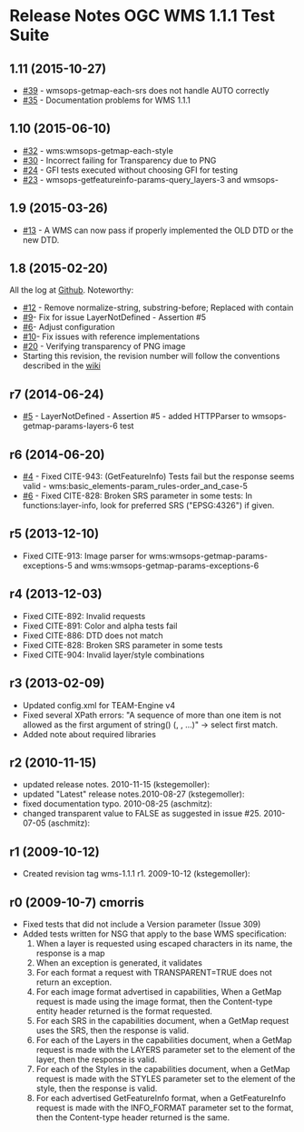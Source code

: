 # Release Notes OGC WMS 1.1.1 Test Suite

## 1.11 (2015-10-27)
   * [#39](https://github.com/opengeospatial/ets-wms11/issues/39) - wmsops-getmap-each-srs does not handle AUTO correctly
   * [#35](https://github.com/opengeospatial/ets-wms11/issues/35) - Documentation problems for WMS 1.1.1

## 1.10 (2015-06-10)

   * [#32](https://api.github.com/repos/opengeospatial/ets-wms11/issues/32) - wms:wmsops-getmap-each-style
   * [#30](https://api.github.com/repos/opengeospatial/ets-wms11/issues/30) - Incorrect failing for Transparency due to PNG
   * [#24](https://api.github.com/repos/opengeospatial/ets-wms11/issues/24) - GFI tests executed without choosing GFI for testing
   * [#23](https://api.github.com/repos/opengeospatial/ets-wms11/issues/23) - wmsops-getfeatureinfo-params-query_layers-3 and wmsops-

## 1.9 (2015-03-26)
  
  * [#13](https://github.com/opengeospatial/ets-wms11/issues/13) - A WMS can now pass if properly implemented the OLD DTD or the new DTD.

## 1.8 (2015-02-20)
All the log at [Github](https://github.com/opengeospatial/ets-wms11/issues?q=milestone%3A1.8). Noteworthy:

  * [#12](https://github.com/opengeospatial/ets-wms11/pull/12) - Remove normalize-string, substring-before; Replaced with contain
  * [#9](https://github.com/opengeospatial/ets-wms11/pull/9)- Fix for issue LayerNotDefined - Assertion #5  
  * [#6](https://github.com/opengeospatial/ets-wms11/issues/6)- Adjust configuration
  * [#10](https://github.com/opengeospatial/ets-wms11/pull/10)- Fix issues with reference implementations
  * [#20](https://github.com/opengeospatial/ets-wms11/issues/20) - Verifying transparency of PNG image
  * Starting this revision, the revision number will follow the conventions described in the [wiki](https://github.com/opengeospatial/cite/wiki/OGC-Compliance-Testing-Tools)

## r7 (2014-06-24)
  * [#5](https://github.com/opengeospatial/ets-wms11/issues/5) - LayerNotDefined - Assertion #5 - added HTTPParser to wmsops-getmap-params-layers-6 test

## r6 (2014-06-20)

  * [#4](https://github.com/opengeospatial/ets-wms11/issues/4) - Fixed CITE-943: (GetFeatureInfo) Tests fail but the response seems valid - wms:basic_elements-param_rules-order_and_case-5
  * [#6](https://github.com/opengeospatial/ets-wms11/issues/1) - Fixed CITE-828: Broken SRS parameter in some tests: In functions:layer-info, look for preferred SRS ("EPSG:4326") if given.

## r5 (2013-12-10)
  * Fixed CITE-913: Image parser for wms:wmsops-getmap-params-exceptions-5 and wms:wmsops-getmap-params-exceptions-6

## r4 (2013-12-03)
  * Fixed CITE-892: Invalid requests
  * Fixed CITE-891: Color and alpha tests fail
  * Fixed CITE-886: DTD does not match
  * Fixed CITE-828: Broken SRS parameter in some tests
  * Fixed CITE-904: Invalid layer/style combinations

## r3 (2013-02-09)
  * Updated config.xml for TEAM-Engine v4
  * Fixed several XPath errors: "A sequence of more than one item is not allowed as the first argument of string() (<Name/>, <Name/>, ...)" -> select first match.
  * Added note about required libraries

## r2 (2010-11-15)
  * updated release notes. 2010-11-15 (kstegemoller):
  * updated "Latest" release notes.2010-08-27 (kstegemoller):
  * fixed documentation typo. 2010-08-25 (aschmitz):
  * changed transparent value to FALSE as suggested in issue #25. 2010-07-05 (aschmitz):

## r1 (2009-10-12)
  * Created revision tag wms-1.1.1 r1. 2009-10-12 (kstegemoller):

## r0 (2009-10-7) cmorris
  * Fixed tests that did not include a Version parameter (Issue 309)
  * Added tests written for NSG that apply to the base WMS specification: 
    1. When a layer is requested using escaped characters in its name, the response is a map
    2. When an exception is generated, it validates
    3. For each format a request with TRANSPARENT=TRUE does not return an exception.
    4. For each image format advertised in capabilities, When a GetMap request is made using the image format, then the Content-type entity header returned is the format requested.
    5. For each SRS in the capabilities document, when a GetMap request uses the SRS, then the response is valid.
    6. For each of the Layers in the capabilities document, when a GetMap request is made with the LAYERS parameter set to the element of the layer, then the response is valid.
    7. For each of the Styles in the capabilities document, when a GetMap request is made with the STYLES parameter set to the element of the style, then the response is valid.
    8. For each advertised GetFeatureInfo format, when a GetFeatureInfo request is made with the INFO_FORMAT parameter set to the format, then the Content-type header returned is the same.
